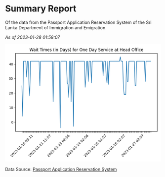 # Summary Report

Of the data from the Passport Application Reservation System of the Sri Lanka Department of Immigration and Emigration.

*As of 2023-01-28 01:58:07*

![Wait Time Chart](summary.wait_time_chart.png)

Data Source: [Passport Application Reservation System](https://eservices.immigration.gov.lk:8443/appointment/pages/reservationApplication.xhtml)